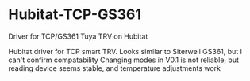 # Hubitat-TCP-GS361
Driver for TCP/GS361 Tuya TRV on Hubitat


Hubitat driver for TCP smart TRV. Looks similar to Siterwell GS361, but I can't confirm compatability
Changing modes in V0.1 is not reliable, but reading device seems stable, and temperature adjustments work
